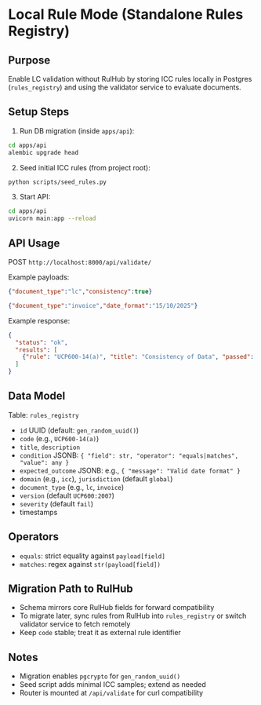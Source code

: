 # Local Rule Mode (Standalone Rules Registry)

## Purpose

Enable LC validation without RulHub by storing ICC rules locally in Postgres (`rules_registry`) and using the validator service to evaluate documents.

## Setup Steps

1. Run DB migration (inside `apps/api`):

```bash
cd apps/api
alembic upgrade head
```

2. Seed initial ICC rules (from project root):

```bash
python scripts/seed_rules.py
```

3. Start API:

```bash
cd apps/api
uvicorn main:app --reload
```

## API Usage

POST `http://localhost:8000/api/validate/`

Example payloads:

```json
{"document_type":"lc","consistency":true}
```

```json
{"document_type":"invoice","date_format":"15/10/2025"}
```

Example response:

```json
{
  "status": "ok",
  "results": [
    {"rule": "UCP600-14(a)", "title": "Consistency of Data", "passed": true, "severity": "fail", "message": "All data consistent with LC"}
  ]
}
```

## Data Model

Table: `rules_registry`

- `id` UUID (default: `gen_random_uuid()`)
- `code` (e.g., `UCP600-14(a)`)
- `title`, `description`
- `condition` JSONB: `{ "field": str, "operator": "equals|matches", "value": any }`
- `expected_outcome` JSONB: e.g., `{ "message": "Valid date format" }`
- `domain` (e.g., `icc`), `jurisdiction` (default `global`)
- `document_type` (e.g., `lc`, `invoice`)
- `version` (default `UCP600:2007`)
- `severity` (default `fail`)
- timestamps

## Operators

- `equals`: strict equality against `payload[field]`
- `matches`: regex against `str(payload[field])`

## Migration Path to RulHub

- Schema mirrors core RulHub fields for forward compatibility
- To migrate later, sync rules from RulHub into `rules_registry` or switch validator service to fetch remotely
- Keep `code` stable; treat it as external rule identifier

## Notes

- Migration enables `pgcrypto` for `gen_random_uuid()`
- Seed script adds minimal ICC samples; extend as needed
- Router is mounted at `/api/validate` for curl compatibility
